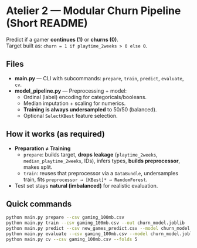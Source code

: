 # Atelier 2 — Modular Churn Pipeline (Short README)

Predict if a gamer **continues (1)** or **churns (0)**.  
Target built as: `churn = 1 if playtime_2weeks > 0 else 0`.

## Files
- **main.py** — CLI with subcommands: `prepare`, `train`, `predict`, `evaluate`, `cv`.
- **model_pipeline.py** — Preprocessing + model:
  - Ordinal (label) encoding for categoricals/booleans.
  - Median imputation + scaling for numerics.
  - **Training is always undersampled** to 50/50 (balanced).
  - Optional `SelectKBest` feature selection.

## How it works (as required)
- **Preparation ≠ Training**
  - `prepare`: builds target, **drops leakage** (`playtime_2weeks`, `median_playtime_2weeks`, IDs), infers types, **builds preprocessor**, makes split.
  - `train`: reuses that preprocessor via a `DataBundle`, undersamples train, fits `preprocessor → [KBest]* → RandomForest`.
- Test set stays **natural (imbalanced)** for realistic evaluation.

## Quick commands
```bash
python main.py prepare --csv gaming_100mb.csv
python main.py train --csv gaming_100mb.csv --out churn_model.joblib
python main.py predict --csv new_games_predict.csv --model churn_model.joblib --out preds.csv
python main.py evaluate --csv gaming_100mb.csv --model churn_model.joblib
python main.py cv --csv gaming_100mb.csv --folds 5
